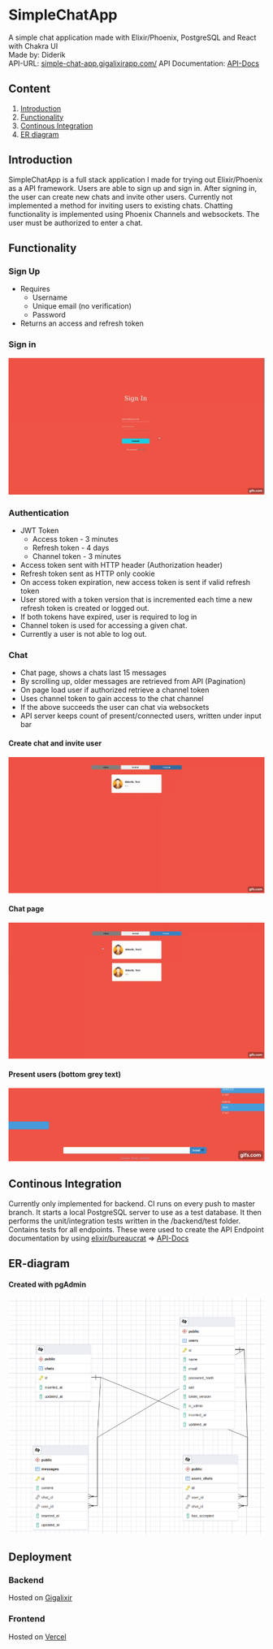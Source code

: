 # SimpleChatApp

A simple chat application made with Elixir/Phoenix, PostgreSQL and React with Chakra UI  
Made by: Diderik  
API-URL: [simple-chat-app.gigalixirapp.com/](https://simple-chat-app.gigalixirapp.com/)
API Documentation: [API-Docs](backend/docs/APIDOCS.md)

## Content
1. [Introduction](#introduction)
2. [Functionality](#functionality)
3. [Continous Integration](#continous-integration)
4. [ER diagram](#er-diagram)

## Introduction
SimpleChatApp is a full stack application I made for trying out Elixir/Phoenix as a API framework. Users are able to sign up and sign in. After signing in, the user can create new chats and invite other users. Currently not implemented a method for inviting users to existing chats. Chatting functionality is implemented using Phoenix Channels and websockets. The user must be authorized to enter a chat.

## Functionality
### Sign Up
* Requires
	* Username
	* Unique email (no verification)
	* Password
* Returns an access and refresh token

### Sign in
![](./assets/signup.gif)

### Authentication
* JWT Token
	* Access token - 3 minutes
	* Refresh token - 4 days
	* Channel token - 3 minutes
* Access token sent with HTTP header (Authorization header)
* Refresh token sent as HTTP only cookie
* On access token expiration, new access token is sent if valid refresh token
* User stored with a token version that is incremented each time a new refresh token is created or logged out.
* If both tokens have expired, user is required to log in
* Channel token is used for accessing a given chat.
* Currently a user is not able to log out.

### Chat
* Chat page, shows a chats last 15 messages
* By scrolling up, older messages are retrieved from API (Pagination)
* On page load user if authorized retrieve a channel token
* Uses channel token to gain access to the chat channel
* If the above succeeds the user can chat via websockets
* API server keeps count of present/connected users, written under input bar

#### Create chat and invite user
![](./assets/createchat.gif)   

#### Chat page
![](./assets/chat.gif)   

#### Present users (bottom grey text)
![](./assets/presence.gif)

## Continous Integration
Currently only implemented for backend. CI runs on every push to master branch. It starts a local PostgreSQL server to use as a test database. It then performs the unit/integration tests written in the /backend/test folder. Contains tests for all endpoints. These were used to create the API Endpoint documentation by using 
[elixir/bureaucrat](https://github.com/api-hogs/bureaucrat) => [API-Docs](backend/docs/APIDOCS.md)

## ER-diagram
#### Created with pgAdmin
![](./assets/ERD.png)

## Deployment
### Backend
Hosted on [Gigalixir](https://www.gigalixir.com/)

### Frontend
Hosted on [Vercel](https://vercel.com/)




